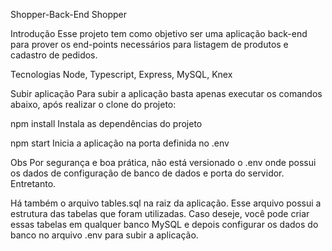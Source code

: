 Shopper-Back-End
Shopper

Introdução
Esse projeto tem como objetivo ser uma aplicação back-end para prover os end-points necessários para listagem de produtos e cadastro de pedidos.

Tecnologias
Node, Typescript, Express, MySQL, Knex

Subir aplicação
Para subir a aplicação basta apenas executar os comandos abaixo, após realizar o clone do projeto:

npm install
Instala as dependências do projeto

npm start
Inicia a aplicação na porta definida no .env

Obs
Por segurança e boa prática, não está versionado o .env onde possui os dados de configuração de banco de dados e porta do servidor. Entretanto.

Há também o arquivo tables.sql na raiz da aplicação. Esse arquivo possui a estrutura das tabelas que foram utilizadas. Caso deseje, você pode criar essas tabelas em qualquer banco MySQL e depois configurar os dados do banco no arquivo .env para subir a aplicação.